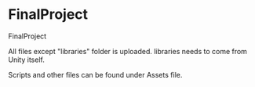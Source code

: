 # FinalProject
FinalProject

All files except "libraries" folder is uploaded. libraries needs to come from Unity itself.

Scripts and other files can be found under Assets file.
